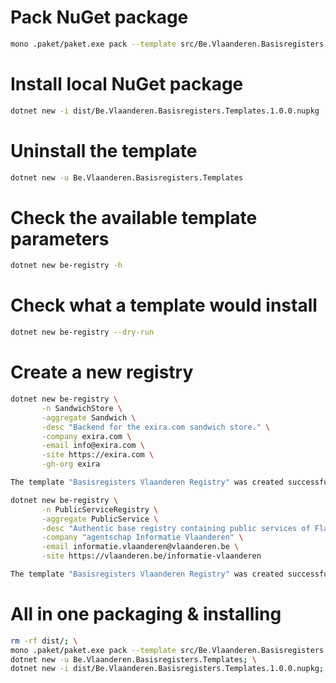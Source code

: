 # Pack NuGet package

```bash
mono .paket/paket.exe pack --template src/Be.Vlaanderen.Basisregisters.Templates/paket.template dist
```

# Install local NuGet package

```bash
dotnet new -i dist/Be.Vlaanderen.Basisregisters.Templates.1.0.0.nupkg
```

# Uninstall the template

```bash
dotnet new -u Be.Vlaanderen.Basisregisters.Templates
```

# Check the available template parameters

```bash
dotnet new be-registry -h
```

# Check what a template would install

```bash
dotnet new be-registry --dry-run
```

# Create a new registry

```bash
dotnet new be-registry \
       -n SandwichStore \
       -aggregate Sandwich \
       -desc "Backend for the exira.com sandwich store." \
       -company exira.com \
       -email info@exira.com \
       -site https://exira.com \
       -gh-org exira

The template "Basisregisters Vlaanderen Registry" was created successfully.
```

```bash
dotnet new be-registry \
       -n PublicServiceRegistry \
       -aggregate PublicService \
       -desc "Authentic base registry containing public services of Flanders." \
       -company "agentschap Informatie Vlaanderen" \
       -email informatie.vlaanderen@vlaanderen.be \
       -site https://vlaanderen.be/informatie-vlaanderen

The template "Basisregisters Vlaanderen Registry" was created successfully.
```

# All in one packaging & installing

```bash
rm -rf dist/; \
mono .paket/paket.exe pack --template src/Be.Vlaanderen.Basisregisters.Templates/paket.template dist; \
dotnet new -u Be.Vlaanderen.Basisregisters.Templates; \
dotnet new -i dist/Be.Vlaanderen.Basisregisters.Templates.1.0.0.nupkg;
```
